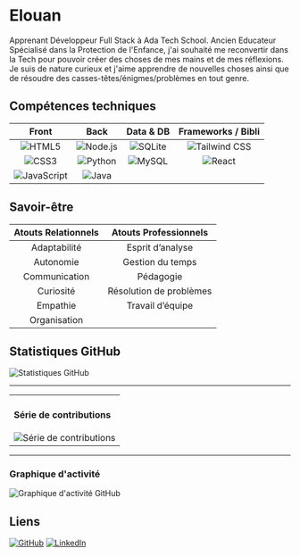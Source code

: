 # Elouan

Apprenant Développeur Full Stack à Ada Tech School. Ancien Educateur Spécialisé dans la Protection de l'Enfance, j'ai souhaité me reconvertir dans la Tech pour pouvoir créer des choses de mes mains et de mes réflexions. Je suis de nature curieux et j'aime apprendre de nouvelles choses ainsi que de résoudre des casses-têtes/énigmes/problèmes en tout genre.

## Compétences techniques

| Front  | Back  | Data & DB | Frameworks / Bibli |
|:---:|:---:|:---:|:---:|
| <img alt="HTML5" src="https://img.shields.io/badge/HTML5-E34F26?style=flat&logo=html5&logoColor=white" />  | <img alt="Node.js" src="https://img.shields.io/badge/Node.js-339933?style=flat&logo=nodedotjs&logoColor=white" />  | <img alt="SQLite" src="https://img.shields.io/badge/SQLite-003B57?style=flat&logo=sqlite&logoColor=white" />  | <img alt="Tailwind CSS" src="https://img.shields.io/badge/Tailwind%20CSS-38B2AC?style=flat&logo=tailwindcss&logoColor=white" /> |
| <img alt="CSS3" src="https://img.shields.io/badge/CSS3-1572B6?style=flat&logo=css3&logoColor=white" />  | <img alt="Python" src="https://img.shields.io/badge/Python-3776AB?style=flat&logo=python&logoColor=white" />  | <img alt="MySQL" src="https://img.shields.io/badge/MySQL-4479A1?style=flat&logo=mysql&logoColor=white" />  | <img alt="React" src="https://img.shields.io/badge/React-61DAFB?style=flat&logo=react&logoColor=white" /> |
| <img alt="JavaScript" src="https://img.shields.io/badge/JavaScript-F7DF1E?style=flat&logo=javascript&logoColor=white" />  | <img alt="Java" src="https://img.shields.io/badge/Java-007396?style=flat&logo=coffeescript&logoColor=white" />  | 


## Savoir-être

| Atouts Relationnels | Atouts Professionnels |
| :--: | :--: |
| Adaptabilité | Esprit d’analyse  |
| Autonomie | Gestion du temps |
| Communication | Pédagogie  |
| Curiosité | Résolution de problèmes |
| Empathie | Travail d’équipe |
| Organisation |  |


## Statistiques GitHub
![Statistiques GitHub](https://github-readme-stats.vercel.app/api?username=DwoDwoS&show_icons=true&theme=tokyonight)

---

<table><tr>
<td valign="top">
<h4>Série de contributions</h4>
<img alt="Série de contributions" src="https://streak-stats.demolab.com?user=DwoDwoS&theme=dracula&hide_border=true" />
</td>
</tr></table>

---

### Graphique d'activité
![Graphique d'activité GitHub](https://github-readme-activity-graph.vercel.app/graph?username=DwoDwoS&theme=dracula)

## Liens
[![GitHub](https://img.shields.io/badge/GitHub-181717?logo=github&logoColor=white)](https://github.com/DwoDwoS/)
[![LinkedIn](https://img.shields.io/badge/LinkedIn-0A66C2?logo=linkedin&logoColor=white)](https://www.linkedin.com/in/elouan-gauriaud/)
